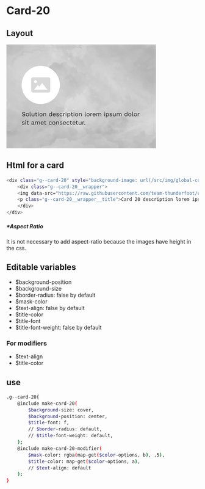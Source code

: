 # Card-20

## Layout

![alt text][card-20]

[card-20]: /src/img/global-components/card/card-20.png

## Html for a card

```sh
<div class="g--card-20" style="background-image: url(/src/img/global-components/card/card-bg-placeholder.jpg);">
    <div class="g--card-20__wrapper">
    <img data-src="https://raw.githubusercontent.com/team-thunderfoot/ui/main/src/img/global-components/card/card-img-placeholder.png" src="/src/img/global-components/placeholder.jpg" alt="alt text" class="g--card-20__wrapper__media g--lazy-01">
    <p class="g--card-20__wrapper__title">Card 20 description lorem ipsum dolor sit amet consectetur.</p>
    </div>
</div>
```

##### \*Aspect Ratio

It is not necessary to add aspect-ratio because the images have height in the css.

## Editable variables

- $background-position
- $background-size
- $border-radius: false by default
- $mask-color
- $text-align: false by default
- $title-color
- $title-font
- $title-font-weight: false by default

### For modifiers

- $text-align
- $title-color

## use

```sh
.g--card-20{
    @include make-card-20(
        $background-size: cover,
        $background-position: center,
        $title-font: f,
        // $border-radius: default,
        // $title-font-weight: default,
    );
    @include make-card-20-modifier(
        $mask-color: rgba(map-get($color-options, b), .5),
        $title-color: map-get($color-options, a),
        // $text-align: default
    );
}
```
